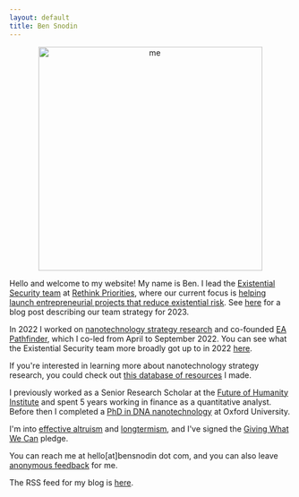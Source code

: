 ```yaml
---
layout: default
title: Ben Snodin
---
```


<center><img src="{{ site.baseurl }}/assets/me400x.jpg" alt="me" width="400" id="photo"></center>

Hello and welcome to my website! My name is Ben. I lead the [Existential Security team](https://rethinkpriorities.org/team) at [Rethink Priorities](https://rethinkpriorities.org/), where our current focus is [helping launch entrepreneurial projects that reduce existential risk](https://rethinkpriorities.org/xst-incubation). See [here](https://forum.effectivealtruism.org/posts/jYSEjBsWbjNqioRZJ/the-rethink-priorities-existential-security-team-s-strategy) for a blog post describing our team strategy for 2023.

In 2022 I worked on [nanotechnology strategy research](research_articles/thoughts_on_nanotechnology/) and co-founded [EA Pathfinder](https://www.successif.org/), which I co-led from April to September 2022. You can see what the Existential Security team more broadly got up to in 2022 [here](https://forum.effectivealtruism.org/posts/C26RHHYXzT6P6A4ht/what-rethink-priorities-general-longtermism-team-did-in-2022).

If you're interested in learning more about nanotechnology strategy research, you could check out [this database of resources](https://www.bensnodin.com/research_articles/nanotech_resources_database/) I made.

I previously worked as a Senior Research Scholar at the [Future of Humanity Institute](https://www.fhi.ox.ac.uk/) and spent 5 years working in finance as a quantitative analyst. Before then I completed a [PhD in DNA nanotechnology](https://dna.physics.ox.ac.uk/index.php/Main_Page) at Oxford University.

I'm into [effective altruism](https://www.effectivealtruism.org/) and [longtermism](https://www.effectivealtruism.org/articles/cause-profile-long-run-future/), and I've signed the [Giving What We Can](https://www.givingwhatwecan.org/) pledge.

You can reach me at hello[at]bensnodin dot com, and you can also leave [anonymous feedback](https://docs.google.com/forms/d/e/1FAIpQLScelY3qOAAhKkTy3mSLgA896K9YEG1X-AdLfN_wgo-Tkt-e1Q/viewform?usp=sf_link) for me.

The RSS feed for my blog is [here](https://www.bensnodin.com/feed.xml).